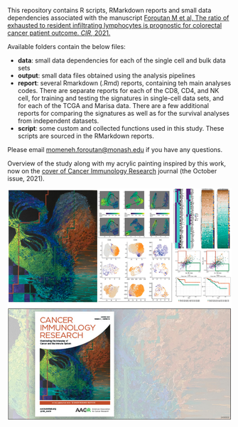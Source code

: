 This repository contains R scripts, RMarkdown reports and small data dependencies associated with the manuscript [Foroutan M et al, The ratio of exhausted to resident infiltrating lymphocytes is prognostic for colorectal cancer patient outcome. *CIR*, 2021.](https://cancerimmunolres.aacrjournals.org/content/9/10/1125)

Available folders contain the below files:

- **data**: small data dependencies for each of the single cell and bulk data sets
- **output**: small data files obtained using the analysis pipelines
- **report**: several Rmarkdown (.Rmd) reports, containing teh main analyses codes. There are separate reports for each of the CD8, CD4, and NK cell, for training and testing the signatures in single-cell data sets, and for each of the TCGA and Marisa data. There are a few additional reports for comparing the signatures as well as for the survival analyses from independent datasets.
- **script**: some custom and collected functions used in this study. These scripts are sourced in the RMarkdown reports.

Please email momeneh.foroutan@monash.edu if you have any questions.

Overview of the study along with my acrylic painting inspired by this work, now on the [cover of Cancer Immunology Research](https://cancerimmunolres.aacrjournals.org/content/9/10.cover-expansion?sf153379191=1) journal (the October issue, 2021). 

<img src="./painting_merged.png">
